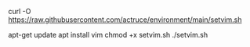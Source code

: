 curl -O https://raw.githubusercontent.com/actruce/environment/main/setvim.sh

apt-get update
apt install vim
chmod +x setvim.sh
./setvim.sh
